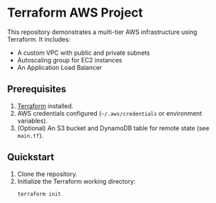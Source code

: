 # Terraform AWS Project

This repository demonstrates a multi-tier AWS infrastructure using Terraform. It includes:
- A custom VPC with public and private subnets
- Autoscaling group for EC2 instances
- An Application Load Balancer

## Prerequisites

1. [Terraform](https://www.terraform.io/downloads.html) installed.
2. AWS credentials configured (`~/.aws/credentials` or environment variables).
3. (Optional) An S3 bucket and DynamoDB table for remote state (see `main.tf`).

## Quickstart

1. Clone the repository.
2. Initialize the Terraform working directory:
   ```bash
   terraform init
